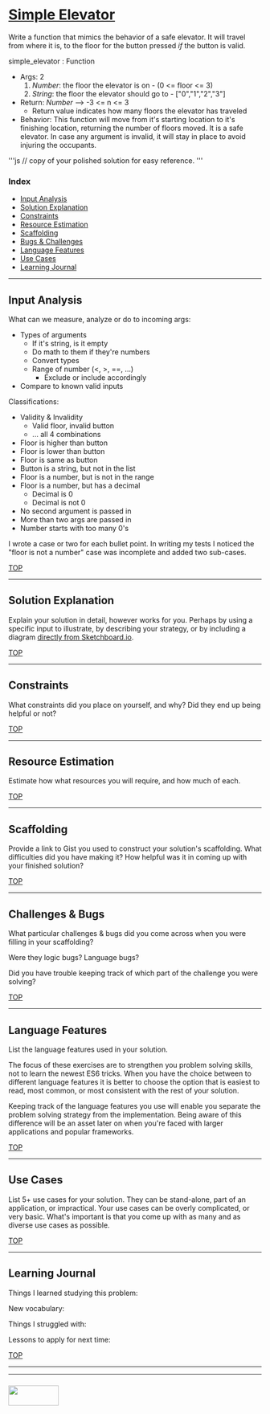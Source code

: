 # [Simple Elevator](https://www.codewars.com/kata/simple-elevator)

Write a function that mimics the behavior of a safe elevator.  It will travel from where it is, to the floor for the button pressed _if_ the button is valid.

simple_elevator : Function
* Args: 2
  1. _Number_: the floor the elevator is on - (0 <= floor <= 3)
  2. _String_: the floor the elevator should go to - ["0","1","2","3"]
* Return: _Number_ --> -3 <= n <= 3
  * Return value indicates how many floors the elevator has traveled
* Behavior: This function will move from it's starting location to it's finishing location, returning the number of floors moved. It is a safe elevator. In case any argument is invalid, it will stay in place to avoid injuring the occupants.

'''js
// copy of your polished solution for easy reference.
'''


### Index
* [Input Analysis](#input-analysis)
* [Solution Explanation](#solution-explanation)
* [Constraints](#constraints)
* [Resource Estimation](#resource-estimation)
* [Scaffolding](#scaffolding)
* [Bugs & Challenges](#bugs-challenges) 
* [Language Features](#language-features)
* [Use Cases](#use-cases)
* [Learning Journal](#learning-journal)

---

## Input Analysis

What can we measure, analyze or do to incoming args:
* Types of arguments
  * If it's string, is it empty
  * Do math to them if they're numbers
  * Convert types
  * Range of number (<, >, ==, ...)
    * Exclude or include accordingly
* Compare to known valid inputs

Classifications:
* Validity & Invalidity
  * Valid floor, invalid button
  * ... all 4 combinations
* Floor is higher than button
* Floor is lower than button
* Floor is same as button
* Button is a string, but not in the list
* Floor is a number, but is not in the range
* Floor is a number, but has a decimal 
  * Decimal is 0
  * Decimal is not 0
* No second argument is passed in
* More than two args are passed in
* Number starts with too many 0's

I wrote a case or two for each bullet point.  In writing my tests I noticed the "floor is not a number" case was incomplete and added two sub-cases.

[TOP](#index)

___

## Solution Explanation

Explain your solution in detail, however works for you.  Perhaps by using a specific input to illustrate, by describing your strategy, or by including a diagram [directly from Sketchboard.io](https://sketchboard.io/blog/2014/03/06/github-sketchboard.html).

[TOP](#index)

---

## Constraints

What constraints did you place on yourself, and why?  Did they end up being helpful or not?

[TOP](#index)

___


## Resource Estimation

Estimate how what resources you will require, and how much of each.  


[TOP](#index)

___

## Scaffolding

Provide a link to Gist you used to construct your solution's scaffolding.  What difficulties did you have making it?  How helpful was it in coming up with your finished solution?

[TOP](#index)

___

## Challenges & Bugs

What particular challenges & bugs did you come across when you were filling in your scaffolding?

Were they logic bugs? Language bugs? 

Did you have trouble keeping track of which part of the challenge you were solving?

[TOP](#index)

___

## Language Features

List the language features used in your solution.

The focus of these exercises are to strengthen you problem solving skills, not to learn the newest ES6 tricks. When you have the choice between to different language features it is better to choose the option that is easiest to read, most common, or most consistent with the rest of your solution.  

Keeping track of the language features you use will enable you separate the problem solving strategy from the implementation.  Being aware of this difference will be an asset later on when you're faced with larger applications and popular frameworks.

[TOP](#index)

---
## Use Cases

List 5+ use cases for your solution.  They can be stand-alone, part of an application, or impractical.  Your use cases can be overly complicated, or very basic. What's important is that you come up with as many and as diverse use cases as possible.


[TOP](#index)

---

## Learning Journal

Things I learned studying this problem:


New vocabulary:


Things I struggled with:


Lessons to apply for next time:



[TOP](#index)

___
___
### <a href="http://elewa.education/blog" target="_blank"><img src="https://user-images.githubusercontent.com/18554853/34921062-506450ae-f97d-11e7-875f-6feeb26ad72d.png" width="100" height="40"/></a>

